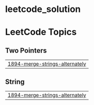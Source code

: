 # leetcode_solution

<!---LeetCode Topics Start-->
# LeetCode Topics
## Two Pointers
|  |
| ------- |
| [1894-merge-strings-alternately](https://github.com/ishitabhojani/leetcode_solution/tree/master/1894-merge-strings-alternately) |
## String
|  |
| ------- |
| [1894-merge-strings-alternately](https://github.com/ishitabhojani/leetcode_solution/tree/master/1894-merge-strings-alternately) |
<!---LeetCode Topics End-->
